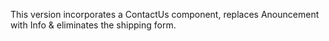 This version incorporates a ContactUs component, replaces Anouncement with Info & eliminates the shipping form.